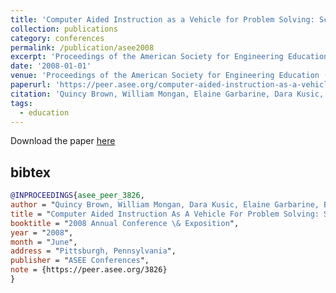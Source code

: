 ```yaml
---
title: 'Computer Aided Instruction as a Vehicle for Problem Solving: Scratch Programming Environment in the Middle Years Classroom'
collection: publications
category: conferences
permalink: /publication/asee2008
excerpt: 'Proceedings of the American Society for Engineering Education (ASEE) K-12 Track'
date: '2008-01-01'
venue: 'Proceedings of the American Society for Engineering Education (ASEE) K-12 Track'
paperurl: 'https://peer.asee.org/computer-aided-instruction-as-a-vehicle-for-problem-solving-scratch-boards-in-the-middle-years-classroom'
citation: 'Quincy Brown, William Mongan, Elaine Garbarine, Dara Kusic, Eli Fromm, Adam Fontecchio. Computer Aided Instruction as a Vehicle for Problem Solving: Scratch Programming Environment in the Middle Years Classroom.  Proceedings of the American Society for Engineering Education (ASEE) K-12 Track 2008.'
tags: 
  - education
---
```


Download the paper [here](https://peer.asee.org/computer-aided-instruction-as-a-vehicle-for-problem-solving-scratch-boards-in-the-middle-years-classroom.pdf)

## bibtex
```bibtex
@INPROCEEDINGS{asee_peer_3826,
author = "Quincy Brown, William Mongan, Dara Kusic, Elaine Garbarine, Eli Fromm, and Adam Fontecchio",
title = "Computer Aided Instruction As A Vehicle For Problem Solving: Scratch Boards In The Middle Years Classroom",
booktitle = "2008 Annual Conference \& Exposition",
year = "2008",
month = "June",
address = "Pittsburgh, Pennsylvania",
publisher = "ASEE Conferences",
note = {https://peer.asee.org/3826}
}
```